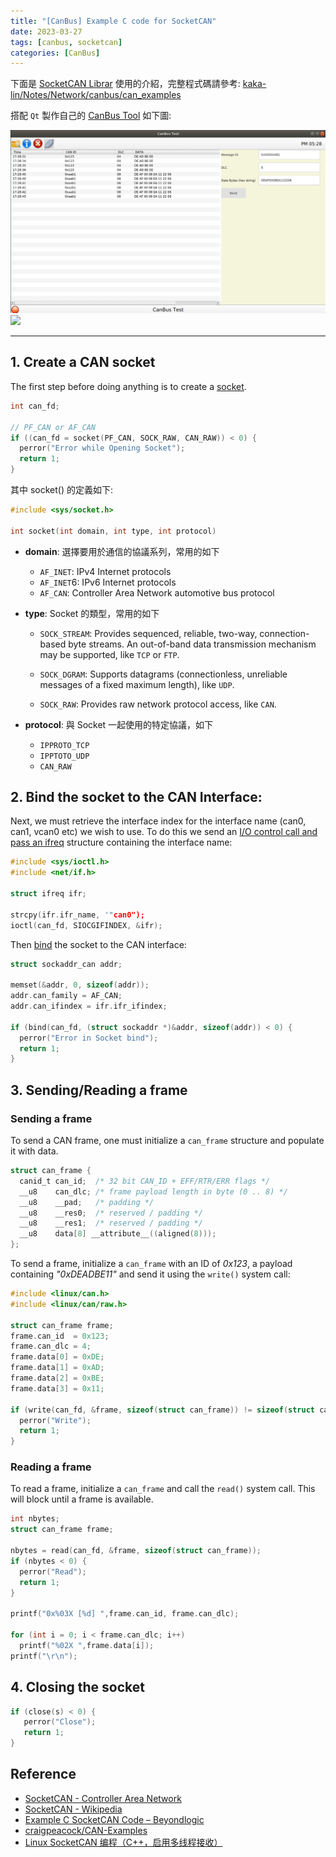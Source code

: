 ```yaml
---
title: "[CanBus] Example C code for SocketCAN"
date: 2023-03-27
tags: [canbus, socketcan]
categories: [CanBus]
---
```


下面是 [SocketCAN Librar](https://www.kernel.org/doc/html/latest/networking/can.html) 使用的介紹，完整程式碼請參考: [kaka-lin/Notes/Network/canbus/can_examples](https://github.com/kaka-lin/Notes/tree/master/Network/canbus/can_examples)

搭配 `Qt` 製作自己的 [CanBus Tool](https://github.com/kaka-lin/canbus-tool) 如下圖:

![](../images/canbus_tool.png)
![](/my-blog/images/network/canbus/canbus_tool.png)

---

## 1. Create a CAN socket

The first step before doing anything is to create a [socket](https://man7.org/linux/man-pages/man2/socket.2.html).

```c
int can_fd;

// PF_CAN or AF_CAN
if ((can_fd = socket(PF_CAN, SOCK_RAW, CAN_RAW)) < 0) {
  perror("Error while Opening Socket");
  return 1;
}
```

其中 socket() 的定義如下:

```c
#include <sys/socket.h>

int socket(int domain, int type, int protocol)
```

- **domain**: 選擇要用於通信的協議系列，常用的如下
  - `AF_INET`: IPv4 Internet protocols
  - `AF_INET`6: IPv6 Internet protocols
  - `AF_CAN`: Controller Area Network automotive bus protocol

- **type**: Socket 的類型，常用的如下
  - `SOCK_STREAM`:
    Provides sequenced, reliable, two-way, connection-based byte streams. An out-of-band data transmission mechanism may be supported, like `TCP` or `FTP`.

  - `SOCK_DGRAM`:
    Supports datagrams (connectionless, unreliable messages of a fixed maximum length), like `UDP`.

  - `SOCK_RAW`: Provides raw network protocol access, like `CAN`.

- **protocol**: 與 Socket 一起使用的特定協議，如下
  - `IPPROTO_TCP`
  - `IPPTOTO_UDP`
  - `CAN_RAW`

## 2. Bind the socket to the CAN Interface:

Next, we must retrieve the interface index for the interface name (can0, can1, vcan0 etc) we wish to use.
To do this we send an [I/O control call and pass an ifreq](https://man7.org/linux/man-pages/man7/netdevice.7.html) structure containing the interface name:

```c
#include <sys/ioctl.h>
#include <net/if.h>

struct ifreq ifr;

strcpy(ifr.ifr_name, '"can0");
ioctl(can_fd, SIOCGIFINDEX, &ifr);
```

Then [bind](https://man7.org/linux/man-pages/man2/bind.2.html) the socket to the CAN interface:

```c
struct sockaddr_can addr;

memset(&addr, 0, sizeof(addr));
addr.can_family = AF_CAN;
addr.can_ifindex = ifr.ifr_ifindex;

if (bind(can_fd, (struct sockaddr *)&addr, sizeof(addr)) < 0) {
  perror("Error in Socket bind");
  return 1;
}
```

## 3. Sending/Reading a frame

### Sending a frame

To send a CAN frame, one must initialize a `can_frame` structure and populate it with data.

```c
struct can_frame {
  canid_t can_id;  /* 32 bit CAN_ID + EFF/RTR/ERR flags */
  __u8    can_dlc; /* frame payload length in byte (0 .. 8) */
  __u8    __pad;   /* padding */
  __u8    __res0;  /* reserved / padding */
  __u8    __res1;  /* reserved / padding */
  __u8    data[8] __attribute__((aligned(8)));
};
```

To send a frame, initialize a `can_frame` with an ID of *0x123*, a payload containing *"0xDEADBE11"* and send it using the `write()` system call:

```c
#include <linux/can.h>
#include <linux/can/raw.h>

struct can_frame frame;
frame.can_id  = 0x123;
frame.can_dlc = 4;
frame.data[0] = 0xDE;
frame.data[1] = 0xAD;
frame.data[2] = 0xBE;
frame.data[3] = 0x11;

if (write(can_fd, &frame, sizeof(struct can_frame)) != sizeof(struct can_frame)) {
  perror("Write");
  return 1;
}
```

### Reading a frame

To read a frame, initialize a `can_frame` and call the `read()` system call. This will block until a frame is available.

```c
int nbytes;
struct can_frame frame;

nbytes = read(can_fd, &frame, sizeof(struct can_frame));
if (nbytes < 0) {
  perror("Read");
  return 1;
}

printf("0x%03X [%d] ",frame.can_id, frame.can_dlc);

for (int i = 0; i < frame.can_dlc; i++)
  printf("%02X ",frame.data[i]);
printf("\r\n");
```

## 4. Closing the socket

```c
if (close(s) < 0) {
   perror("Close");
   return 1;
}
```

## Reference

- [SocketCAN - Controller Area Network](https://www.kernel.org/doc/html/latest/networking/can.html)
- [SocketCAN - Wikipedia](https://en.wikipedia.org/wiki/SocketCAN)
- [Example C SocketCAN Code – Beyondlogic](https://www.beyondlogic.org/example-c-socketcan-code/)
- [craigpeacock/CAN-Examples](https://github.com/craigpeacock/CAN-Examples)
- [Linux SocketCAN 编程（C++，启用多线程接收）](https://blog.csdn.net/Flag_ing/article/details/126387114)
